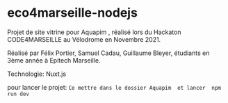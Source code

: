 # eco4marseille-nodejs
Projet de site vitrine pour Aquapim , réalisé lors du Hackaton CODE4MARSEILLE au Vélodrome en Novembre 2021.

Réalisé par Félix Portier, Samuel Cadau, Guillaume Bleyer, étudiants en 3ème année à Epitech Marseille.

Technologie: Nuxt.js

pour lancer le projet: ``` Ce mettre dans le dossier Aquapim 
                          et lancer  npm run dev ```
